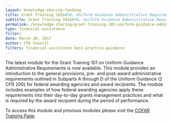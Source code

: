 ```yaml
---
layout: knowledge-sharing-landing
title: Grant Training 101&#58; Uniform Guidance Administrative Requirements Now Available
subtitle: Grant Training 101&#58; Uniform Guidance Administrative Requirements Now Available
permalink: /knowledge-sharing/grant-training-101-uniform-guidance-administrative-requirements-now-available/
type: financial-assistance
filler: 
date: March 20, 2017
author: CFO Council 
filters: financial-assistance best-practice-guidance
---
```



The latest module for the Grant Training 101 on Uniform Guidance Administrative Requirements is now available. This module provides an introduction to the general provisions, pre- and post-award administrative requirements outlined in Subparts A through D of the Uniform Guidance (2 CFR 200) for federal awarding agencies and award recipients. The module includes examples of how federal awarding agencies apply these requirements into their day-to-day grants management practices and what is required by the award recipient during the period of performance.

To access this module and previous modules please visit the <a href="{{ site.baseurl }}/coming-soon/">COFAR Training Page</a>.

